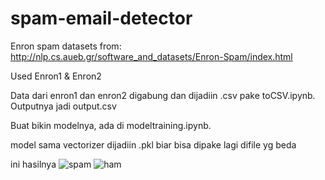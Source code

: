 # spam-email-detector
Enron spam datasets from:
http://nlp.cs.aueb.gr/software_and_datasets/Enron-Spam/index.html

Used Enron1 & Enron2

Data dari enron1 dan enron2 digabung dan dijadiin .csv pake toCSV.ipynb. Outputnya jadi output.csv

Buat bikin modelnya, ada di modeltraining.ipynb.

model sama vectorizer dijadiin .pkl biar bisa dipake lagi difile yg beda

ini hasilnya
![spam](https://github.com/darrennnnnn/spam-email-detector/assets/120356262/712a4a44-6c27-4ac2-b02c-b7c9cd72c5c2)
![ham](https://github.com/darrennnnnn/spam-email-detector/assets/120356262/3d39e66e-c6e4-4179-b471-1b83857aa2e2)
